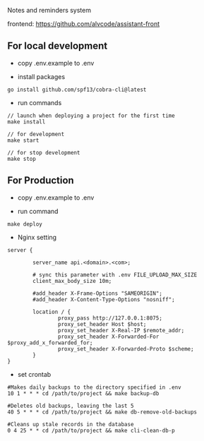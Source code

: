 Notes and reminders system

frontend: <a href="https://github.com/alvcode/assistant-front" target="_blank">https://github.com/alvcode/assistant-front</a>

<h2>For local development</h2> 

- copy .env.example to .env

- install packages

~~~
go install github.com/spf13/cobra-cli@latest
~~~

- run commands
```
// launch when deploying a project for the first time
make install

// for development
make start

// for stop development
make stop
```

<h2>For Production</h2>

- copy .env.example to .env

- run command
```
make deploy
```

- Nginx setting
```
server {

        server_name api.<domain>.<com>;

        # sync this parameter with .env FILE_UPLOAD_MAX_SIZE
        client_max_body_size 10m;
        
        #add_header X-Frame-Options "SAMEORIGIN";
        #add_header X-Content-Type-Options "nosniff";

        location / {
                proxy_pass http://127.0.0.1:8075;
                proxy_set_header Host $host;
                proxy_set_header X-Real-IP $remote_addr;
                proxy_set_header X-Forwarded-For $proxy_add_x_forwarded_for;
                proxy_set_header X-Forwarded-Proto $scheme;
        }
}
```

- set crontab
```
#Makes daily backups to the directory specified in .env
10 1 * * * cd /path/to/project && make backup-db

#Deletes old backups, leaving the last 5
40 5 * * * cd /path/to/project && make db-remove-old-backups

#Cleans up stale records in the database
0 4 25 * * cd /path/to/project && make cli-clean-db-p
```

